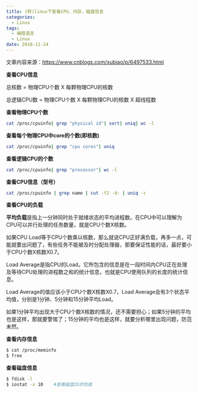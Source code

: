 ```yaml
---
title: (转)linux下查看CPU、内存、磁盘信息
categories: 
  - Linux
tags:
  - 编程语言
  - Linux
date: 2018-11-24
---
```


文章内容来源：https://www.cnblogs.com/xubiao/p/6497533.html

**查看CPU信息**


总核数 = 物理CPU个数 X 每颗物理CPU的核数

总逻辑CPU数 = 物理CPU个数 X 每颗物理CPU的核数 X 超线程数


**查看物理CPU个数**
```sh
cat /proc/cpuinfo| grep "physical id"| sort| uniq| wc -l
```

**查看每个物理CPU中core的个数(即核数)**
```sh
cat /proc/cpuinfo| grep "cpu cores"| uniq
```

**查看逻辑CPU的个数**
```sh
cat /proc/cpuinfo| grep "processor"| wc -l
```

**查看CPU信息（型号）**
```sh
cat /proc/cpuinfo | grep name | cut -f2 -d: | uniq -c
```
 
**查看CPU的负载**


**平均负载**是指上一分钟同时处于就绪状态的平均进程数。在CPU中可以理解为CPU可以并行处理的任务数量，就是CPU个数X核数。

如果CPU Load等于CPU个数乘以核数，那么就说CPU正好满负载，再多一点，可能就要出问题了，有些任务不能被及时分配处理器，那要保证性能的话，最好要小于CPU个数X核数X0.7。

Load Average是指CPU的Load。它所包含的信息是在一段时间内CPU正在处理及等待CPU处理的进程数之和的统计信息，也就是CPU使用队列的长度的统计信息。

Load Average的值应该小于CPU个数X核数X0.7，Load Average会有3个状态平均值，分别是1分钟、5分钟和15分钟平均Load。

如果1分钟平均出现大于CPU个数X核数的情况，还不需要担心；如果5分钟的平均也是这样，那就要警惕了；15分钟的平均也是这样，就要分析哪里出现问题，防范未然。

  
**查看内存信息**

```sh
$ cat /proc/meminfo
$ free 
``` 

**查看磁盘信息**
```sh
$ fdisk -l
$ iostat -x 10    #查看磁盘IO的性能
```